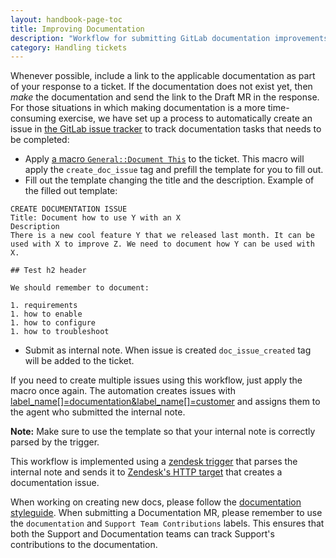 ```yaml
---
layout: handbook-page-toc
title: Improving Documentation
description: "Workflow for submitting GitLab documentation improvements from the Support team"
category: Handling tickets
---
```


Whenever possible, include a link to the applicable documentation as part of your response to a ticket. If the documentation does not exist yet, then _make_ the documentation and send the link to the Draft MR in the response. For those situations in which making documentation is a more time-consuming exercise, we have set up a process to automatically create an issue in [the GitLab issue tracker](https://gitlab.com/gitlab-org/gitlab/-/issues) to track documentation tasks that needs to be completed:

- Apply [a macro `General::Document This`](https://gitlab.com/gitlab-com/support/support-ops/zendesk-global/macros/-/blob/master/macros/active/General/Document%20This.yaml) to the ticket. This macro will apply the `create_doc_issue` tag and prefill the template for you to fill out.
- Fill out the template changing the title and the description. Example of the filled out template:

```
CREATE DOCUMENTATION ISSUE
Title: Document how to use Y with an X
Description
There is a new cool feature Y that we released last month. It can be used with X to improve Z. We need to document how Y can be used with X.

## Test h2 header

We should remember to document:

1. requirements
1. how to enable
1. how to configure
1. how to troubleshoot
```

- Submit as internal note. When issue is created `doc_issue_created` tag will be added to the ticket.

If you need to create multiple issues using this workflow, just apply the macro once again.
The automation creates issues with [label_name\[\]=documentation&label_name\[\]=customer](https://gitlab.com/gitlab-org/gitlab/-/issues?scope=all&state=opened&label_name[]=documentation&label_name[]=customer) and assigns them to the agent who submitted the internal note.

**Note:** Make sure to use the template so that your internal note is correctly parsed by the trigger.

This workflow is implemented using a [zendesk trigger](https://gitlab.com/gitlab-com/support/support-ops/zendesk-global/triggers/-/blob/master/triggers/active/Lifespan%20Stage/Create%20documentation%20issue.yaml) that parses the internal note and sends it to [Zendesk's HTTP target](https://support.zendesk.com/hc/en-us/articles/204890268) that creates a documentation issue.

When working on creating new docs, please follow the [documentation styleguide](https://docs.gitlab.com/ee/development/documentation/styleguide/#location-and-naming-of-documents). When submitting a Documentation MR, please remember to use the `documentation` and `Support Team Contributions` labels. This ensures that both the Support and Documentation teams can track Support's contributions to the documentation.
